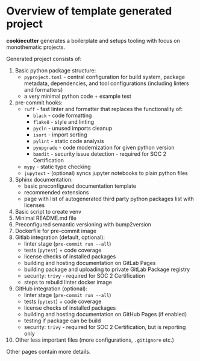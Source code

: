 # Overview of template generated project

**cookiecutter** generates a boilerplate and setups tooling with focus on monothematic projects.

Generated project consists of:

1. Basic python package structure:
    * `pyproject.toml` - central configuration for build system, package metadata, dependencies, and tool configurations (including linters and formatters)
    * a very minimal python code + example test
1. pre-commit hooks:
    * `ruff` - fast linter and formatter that replaces the functionality of:
        * `black` - code formatting
        * `flake8` - style and linting
        * `pycln` - unused imports cleanup
        * `isort` - import sorting
        * `pylint` - static code analysis
        * `pyupgrade` - code modernization for given python version
        * `bandit` - security issue detection - required for SOC 2 Certification
    * `mypy` - static type checking
    * `jupytext` - (optional) syncs jupyter notebooks to plain python files
1. Sphinx documentation:
    * basic preconfigured documentation template
    * recommended extensions
    * page with list of autogenerated third party python packages list with licenses
1. Basic script to create venv
1. Minimal README.md file
1. Preconfigured semantic versioning with bump2version
1. Dockerfile for pre-commit image
1. Gitlab integration (default, optional):
    * linter stage (`pre-commit run --all`)
    * tests (`pytest`) + code coverage
    * license checks of installed packages
    * building and hosting documentation on GitLab Pages
    * building package and uploading to private GitLab Package registry
    * security: `trivy` - required for SOC 2 Certification
    * steps to rebuild linter docker image
1. GitHub integration (optional):
    * linter stage (`pre-commit run --all`)
    * tests (`pytest`) + code coverage
    * license checks of installed packages
    * building and hosting documentation on GitHub Pages (if enabled)
    * testing if package can be build
    * security: `trivy` - required for SOC 2 Certification, but is reporting only
1. Other less important files (more configurations, `.gitignore` etc.)

Other pages contain more details.
